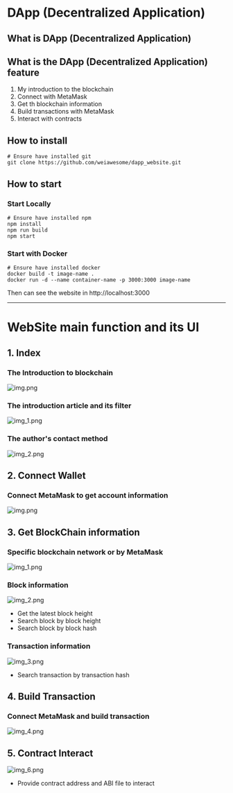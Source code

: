 # DApp (Decentralized Application)
## What is DApp (Decentralized Application)
## What is the DApp (Decentralized Application) feature
1. My introduction to the blockchain
2. Connect with MetaMask
3. Get th blockchain information
4. Build transactions with MetaMask
5. Interact with contracts
## How to install
```shell
# Ensure have installed git
git clone https://github.com/weiawesome/dapp_website.git
```
## How to start
### Start Locally
```shell
# Ensure have installed npm
npm install
npm run build
npm start
```
### Start with Docker
```shell
# Ensure have installed docker
docker build -t image-name .
docker run -d --name container-name -p 3000:3000 image-name
```
Then can see the website in http://localhost:3000

---

# WebSite main function and its UI

## 1. Index
### The Introduction to blockchain
![img.png](asset/index.png)
### The introduction article and its filter
![img_1.png](asset/index_article.png)

### The author's contact method
![img_2.png](asset/index_contact.png)

## 2. Connect Wallet
### Connect MetaMask to get account information
![img.png](asset/wallet_connect.png)

## 3. Get BlockChain information
### Specific blockchain network or by MetaMask
![img_1.png](asset/blockchian_info.png)

### Block information
![img_2.png](asset/blcokchain_info_block.png)
* Get the latest block height
* Search block by block height
* Search block by block hash

### Transaction information
![img_3.png](asset/blockchain_info_transaction.png)
* Search transaction by transaction hash

## 4. Build Transaction
### Connect MetaMask and build transaction
![img_4.png](asset/transaction_build.png)

## 5. Contract Interact
![img_6.png](asset/contract_interact.png)
* Provide contract address and ABI file to interact


